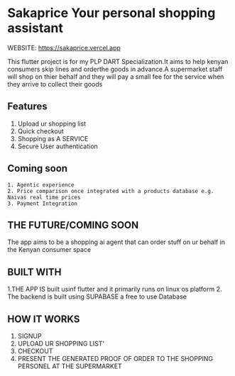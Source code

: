 # Sakaprice Your personal shopping assistant
WEBSITE: https://sakaprice.vercel.app

This flutter project is for my PLP DART Specialization.It aims to help kenyan consumers skip lines and orderthe goods in advance.A supermarket staff will shop on thier behalf and they will pay a small fee for the service when they arrive to collect their goods

## Features
1. Upload ur shopping list
2. Quick checkout
3. Shopping as A SERVICE
4. Secure User authentication
 ## Coming soon
    1. Agentic experience
    2. Price comparison once integrated with a products database e.g. Naivas real time prices
    3. Payment Integration
   
## THE FUTURE/COMING SOON
The app aims to be a shopping ai agent that can order stuff on ur behalf in the Kenyan consumer space

## BUILT WITH
1.THE APP IS built usinf flutter and it primarily runs on linux os platform
2. The backend is built using SUPABASE a free to use Database

## HOW IT WORKS
1. SIGNUP
2. UPLOAD UR SHOPPING LIST'
3. CHECKOUT
4. PRESENT THE GENERATED PROOF OF ORDER TO THE SHOPPING PERSONEL AT THE SUPERMARKET
